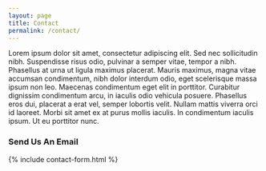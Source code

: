 ```yaml
---
layout: page
title: Contact
permalink: /contact/
---
```


Lorem ipsum dolor sit amet, consectetur adipiscing elit. Sed nec sollicitudin nibh. Suspendisse risus odio, pulvinar a semper vitae, tempor a nibh. Phasellus at urna ut ligula maximus placerat. Mauris maximus, magna vitae accumsan condimentum, nibh dolor interdum odio, eget scelerisque massa ipsum non leo. Maecenas condimentum eget elit in porttitor. Curabitur dignissim condimentum arcu, in iaculis odio vehicula posuere. Phasellus eros dui, placerat a erat vel, semper lobortis velit. Nullam mattis viverra orci id laoreet. Morbi sit amet ex at purus mollis iaculis. In condimentum iaculis ipsum. Ut eu porttitor nunc.

### Send Us An Email

{% include contact-form.html %} 
